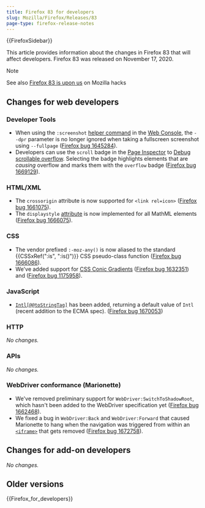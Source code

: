 ```yaml
---
title: Firefox 83 for developers
slug: Mozilla/Firefox/Releases/83
page-type: firefox-release-notes
---
```


{{FirefoxSidebar}}

This article provides information about the changes in Firefox 83 that will affect developers. Firefox 83 was released on November 17, 2020.

> [!NOTE]
> See also [Firefox 83 is upon us](https://hacks.mozilla.org/2020/11/firefox-83-is-upon-us/) on Mozilla hacks

## Changes for web developers

### Developer Tools

- When using the `:screenshot` [helper command](https://firefox-source-docs.mozilla.org/devtools-user/web_console/helpers/index.html) in the [Web Console](https://firefox-source-docs.mozilla.org/devtools-user/web_console/index.html), the `--dpr` parameter is no longer ignored when taking a fullscreen screenshot using `--fullpage` ([Firefox bug 1645284](https://bugzil.la/1645284)).
- Developers can use the `scroll` badge in the [Page Inspector](https://firefox-source-docs.mozilla.org/devtools-user/page_inspector/index.html) to [Debug scrollable overflow](https://firefox-source-docs.mozilla.org/devtools-user/page_inspector/how_to/debug_scrollable_overflow/index.html). Selecting the badge highlights elements that are _causing_ overflow and marks them with the `overflow` badge ([Firefox bug 1669129](https://bugzil.la/1669129)).

### HTML/XML

- The `crossorigin` attribute is now supported for `<link rel=icon>` ([Firefox bug 1661075](https://bugzil.la/1661075)).
- The `displaystyle` [attribute](/en-US/docs/Web/MathML/Reference/Attribute) is now implemented for all MathML elements ([Firefox bug 1666075](https://bugzil.la/1666075)).

### CSS

- The vendor prefixed `:-moz-any()` is now aliased to the standard {{CSSxRef(":is", ":is()")}} CSS pseudo-class function ([Firefox bug 1666086](https://bugzil.la/1666086)).
- We've added support for [CSS Conic Gradients](/en-US/docs/Web/CSS/gradient/conic-gradient) ([Firefox bug 1632351](https://bugzil.la/1632351)) and ([Firefox bug 1175958](https://bugzil.la/1175958)).

### JavaScript

- [`Intl[@@toStringTag]`](/en-US/docs/Web/JavaScript/Reference/Global_Objects/Symbol/toStringTag) has been added, returning a default value of `Intl` (recent addition to the ECMA spec). ([Firefox bug 1670053](https://bugzil.la/1670053))

### HTTP

_No changes._

### APIs

_No changes._

### WebDriver conformance (Marionette)

- We've removed preliminary support for `WebDriver:SwitchToShadowRoot`, which hasn't been added to the WebDriver specification yet ([Firefox bug 1662468](https://bugzil.la/1662468)).
- We fixed a bug in `WebDriver:Back` and `WebDriver:Forward` that caused Marionette to hang when the navigation was triggered from within an [`<iframe>`](/en-US/docs/Web/HTML/Reference/Elements/iframe) that gets removed ([Firefox bug 1672758](https://bugzil.la/1672758)).

## Changes for add-on developers

_No changes._

## Older versions

{{Firefox_for_developers}}

